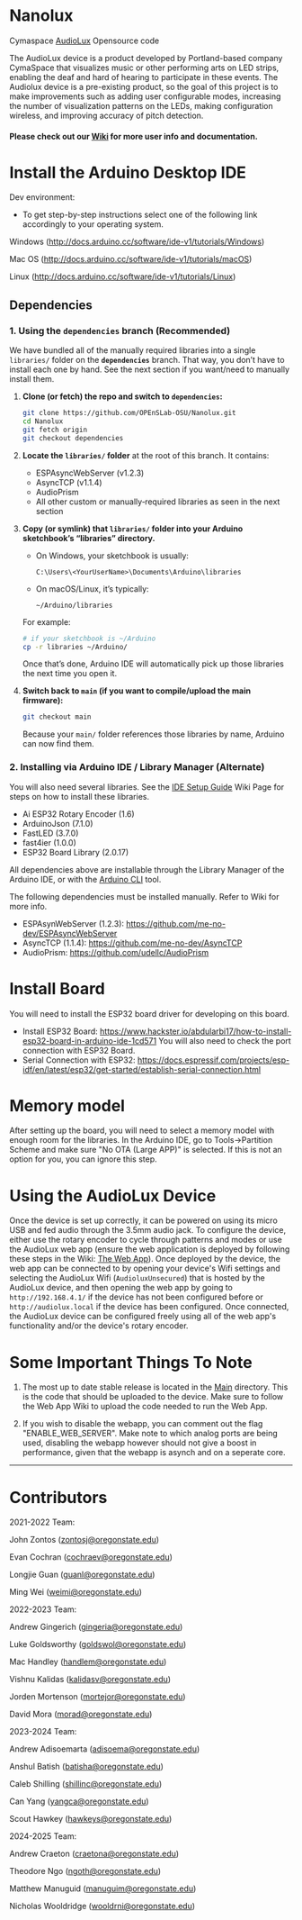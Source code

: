 # Nanolux
Cymaspace [AudioLux](https://www.cymaspace.org/audiolux/) Opensource code

The AudioLux device is a product developed by Portland-based company CymaSpace that visualizes music or other performing arts on LED strips, enabling the deaf and hard of hearing to participate in these events. The Audiolux device is a pre-existing product, so the goal of this project is to make improvements such as adding user configurable modes, increasing the number of visualization patterns on the LEDs, making configuration wireless, and improving accuracy of pitch detection.

#### Please check out our [Wiki](https://github.com/OPEnSLab-OSU/Nanolux/wiki) for more user info and documentation.

# Install the Arduino Desktop IDE
Dev environment:
* To get step-by-step instructions select one of the following link accordingly to your operating system.

Windows (http://docs.arduino.cc/software/ide-v1/tutorials/Windows)

Mac OS (http://docs.arduino.cc/software/ide-v1/tutorials/macOS)

Linux (http://docs.arduino.cc/software/ide-v1/tutorials/Linux)


## Dependencies

### 1. Using the **`dependencies`** branch (Recommended)
We have bundled all of the manually required libraries into a single `libraries/` folder on the **`dependencies`** branch. That way, you don’t have to install each one by hand. See the next section if you want/need to manually install them.

1. **Clone (or fetch) the repo and switch to `dependencies`:**
   ```bash
   git clone https://github.com/OPEnSLab-OSU/Nanolux.git
   cd Nanolux
   git fetch origin
   git checkout dependencies
   ```
2. **Locate the `libraries/` folder** at the root of this branch. It contains:
   - ESPAsyncWebServer (v1.2.3)
   - AsyncTCP (v1.1.4)
   - AudioPrism
   - All other custom or manually‑required libraries as seen in the next section
3. **Copy (or symlink) that `libraries/` folder into your Arduino sketchbook’s “libraries” directory.**  
   - On Windows, your sketchbook is usually:  
     ```
     C:\Users\<YourUserName>\Documents\Arduino\libraries
     ```
   - On macOS/Linux, it’s typically:  
     ```
     ~/Arduino/libraries
     ```
   For example:
   ```bash
   # if your sketchbook is ~/Arduino
   cp -r libraries ~/Arduino/
   ```

   Once that’s done, Arduino IDE will automatically pick up those libraries the next time you open it.

4. **Switch back to `main` (if you want to compile/upload the main firmware):**
   ```bash
   git checkout main
   ```
   Because your `main/` folder references those libraries by name, Arduino can now find them.

### 2. Installing via Arduino IDE / Library Manager (Alternate)
You will also need several libraries. See the [IDE Setup Guide](https://github.com/OPEnSLab-OSU/Nanolux/wiki/Arduino-IDE-Setting-Guide) Wiki Page for steps on how to install these libraries.

- Ai ESP32 Rotary Encoder (1.6)
- ArduinoJson (7.1.0)
- FastLED (3.7.0)
- fast4ier (1.0.0)
- ESP32 Board Library (2.0.17)

All dependencies above are installable through the Library Manager of the Arduino IDE, or with the 
[Arduino CLI](https://arduino.github.io/arduino-cli/0.28/) tool.

The following dependencies must be installed manually. Refer to Wiki for more info.

* ESPAsynWebServer (1.2.3): https://github.com/me-no-dev/ESPAsyncWebServer
* AsyncTCP (1.1.4): https://github.com/me-no-dev/AsyncTCP
* AudioPrism: https://github.com/udellc/AudioPrism


# Install Board
You will need to install the ESP32 board driver for developing on this board.
* Install ESP32 Board: https://www.hackster.io/abdularbi17/how-to-install-esp32-board-in-arduino-ide-1cd571
You will also need to check the port connection with ESP32 Board.
* Serial Connection with ESP32: https://docs.espressif.com/projects/esp-idf/en/latest/esp32/get-started/establish-serial-connection.html


# Memory model
After setting up the board, you will need to select a memory model with enough room for the libraries. In the Arduino IDE, 
go to Tools->Partition Scheme and make sure "No OTA (Large APP)" is selected. If this is not an option for you, you can ignore this step.

# Using the AudioLux Device
Once the device is set up correctly, it can be powered on using its micro USB and fed audio through the 3.5mm audio jack. To configure the device, either use the rotary encoder to cycle through patterns and modes or use the AudioLux web app (ensure the web application is deployed by following these steps in the Wiki: [The Web App](https://github.com/OPEnSLab-OSU/Nanolux/wiki/The-Web-App)). Once deployed by the device, the web app can be connected to by opening your device's Wifi settings and selecting the AudioLux Wifi (`AudioluxUnsecured`) that is hosted by the AudioLux device, and then opening the web app by going to `http://192.168.4.1/` if the device has not been configured before or `http://audiolux.local` if the device has been configured. Once connected, the AudioLux device can be configured freely using all of the web app's functionality and/or the device's rotary encoder.

# Some Important Things To Note

1. The most up to date stable release is located in the [Main](https://github.com/OPEnSLab-OSU/Nanolux/tree/main/main) directory. 
This is the code that should be uploaded to the device. Make sure to follow the Web App Wiki to upload the code
needed to run the Web App.

2. If you wish to disable the webapp, you can comment out the flag "ENABLE_WEB_SERVER". Make note to which analog ports are being used,
disabling the webapp however should not give a boost in performance, given that the webapp is asynch and on a seperate core.

---

# Contributors
2021-2022 Team:

John Zontos (zontosj@oregonstate.edu)

Evan Cochran (cochraev@oregonstate.edu)

Longjie Guan (guanl@oregonstate.edu)

Ming Wei (weimi@oregonstate.edu)

2022-2023 Team:

Andrew Gingerich (gingeria@oregonstate.edu)

Luke Goldsworthy (goldswol@oregonstate.edu)

Mac Handley (handlem@oregonstate.edu)

Vishnu Kalidas (kalidasv@oregonstate.edu)

Jorden Mortenson (mortejor@oregonstate.edu)

David Mora (morad@oregonstate.edu)

2023-2024 Team:

Andrew Adisoemarta (adisoema@oregonstate.edu)

Anshul Batish (batisha@oregonstate.edu)

Caleb Shilling (shillinc@oregonstate.edu)

Can Yang (yangca@oregonstate.edu)

Scout Hawkey (hawkeys@oregonstate.edu)

2024-2025 Team:

Andrew Craeton (craetona@oregonstate.edu)

Theodore Ngo (ngoth@oregonstate.edu)

Matthew Manuguid (manuguim@oregonstate.edu)

Nicholas Wooldridge (wooldrni@oregonstate.edu)




